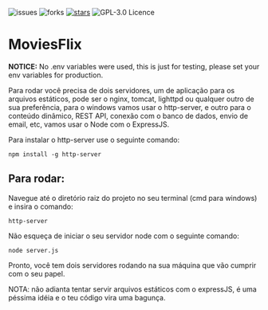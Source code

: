 ![issues](https://img.shields.io/github/issues/quindai/MoviesFlix.svg)
![forks](https://img.shields.io/github/forks/quindai/MoviesFlix.svg)
[![stars](https://img.shields.io/github/stars/quindai/MoviesFlix.svg)](https://github.com/quindai/MoviesFlix/stargazers)
![GPL-3.0 Licence](https://img.shields.io/badge/license-AGPL-blue.svg)

# MoviesFlix

**NOTICE:** No .env variables were used, this is just for testing, please set your env variables for production.

Para rodar você precisa de dois servidores, um de aplicação para os arquivos estáticos, pode ser o nginx, tomcat, lighttpd ou qualquer outro de sua preferência, para o windows vamos usar o http-server, e outro para o conteúdo dinâmico, REST API, conexão com o banco de dados, envio de email, etc, vamos usar o Node com o ExpressJS.

Para instalar o http-server use o seguinte comando:

    npm install -g http-server

## Para rodar:

Navegue até o diretório raiz do projeto no seu terminal (cmd para windows) e insira o comando:

    http-server

Não esqueça de iniciar o seu servidor node com o seguinte comando:

    node server.js

Pronto, você tem dois servidores rodando na sua máquina que vão cumprir com o seu papel.

NOTA: não adianta tentar servir arquivos estáticos com o expressJS, é uma péssima idéia e o teu código vira uma bagunça.
